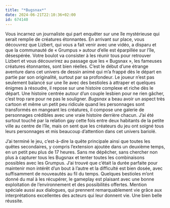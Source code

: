 ```yaml
---
title: "*Bugsnax*"
date: 2024-06-21T22:10:36+02:00
id: 674140
---
```


Vous incarnez un journaliste qui part enquêter sur une île mystérieuse qui serait remplie de créatures étonnantes. En arrivant sur place, vous découvrez que Lizbert, qui vous a fait venir avec une vidéo, a disparu et que la communauté de « Grumpus » autour d’elle est éparpillée sur l’île, désespérée. Votre boulot va consister à les réunir tous pour retrouver Lizbert et vous découvrirez au passage que les « Bugsnax », les fameuses créatures étonnantes, sont bien réelles. C’est le début d’une étrange aventure dans cet univers de dessin animé qui m’a frappé dès le départ en partie par son originalité, surtout par sa profondeur. Le joueur n’est pas seulement balancé sur une île avec des bestioles à attraper et quelques énigmes à résoudre, il repose sur une histoire complexe et riche dès le départ. Une histoire centrée autour d’un couple lesbien pour ne rien gâcher, c’est trop rare pour ne pas le souligner. *Bugsnax* a beau avoir un aspect très cartoon et même un petit peu ridicule quand les personnages sont transformés en mangeant les créatures, il compose une galerie de personnages crédibles avec une vraie histoire derrière chacun. J’ai été surtout touché par la relation gay cette fois entre deux habitants de la petite ville au centre de l’île, mais on sent que les créateurs du jeu ont soigné tous leurs personnages et mis beaucoup d’attention dans cet univers bariolé.

J’ai terminé le jeu, c’est-à-dire la quête principale ainsi que toutes les quêtes secondaires, y compris l’extension ajoutée dans un deuxième temps, en un petit peu plus de 17 heures. Sans me dépêcher, sans chercher non plus à capturer tous les Bugsnax et tenter toutes les combinaisons possibles avec les Grumpus. J’ai trouvé que c’était la durée parfaite pour maintenir mon intérêt d’un bout à l’autre et la difficulté est bien dosée, avec suffisamment de nouveautés au fil du temps. Quelques bestioles m’ont donné du mal à les récupérer, le gameplay est plaisant avec une bonne exploitation de l’environnement et des possibilités offertes. Mention spéciale aussi aux dialogues, qui prennent remarquablement vie grâce aux interprétations excellentes des acteurs qui leur donnent vie. Une bien belle réussite. 